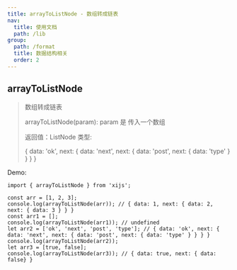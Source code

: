 ```yaml
---
title: arrayToListNode - 数组转成链表
nav:
  title: 使用文档
  path: /lib
group:
  path: /format
  title: 数据结构相关
  order: 2
---
```


## arrayToListNode

> 数组转成链表
>
> arrayToListNode(param): param 是 传入一个数组
>
> 返回值：ListNode 类型:
>
> { data: 'ok', next: { data: 'next', next: { data: 'post', next: { data: 'type' } } } }

Demo:

```tsx | pure
import { arrayToListNode } from 'xijs';

const arr = [1, 2, 3];
console.log(arrayToListNode(arr)); // { data: 1, next: { data: 2, next: { data: 3 } } }
const arr1 = [];
console.log(arrayToListNode(arr1)); // undefined
let arr2 = ['ok', 'next', 'post', 'type']; // { data: 'ok', next: { data: 'next', next: { data: 'post', next: { data: 'type' } } } }
console.log(arrayToListNode(arr2));
let arr3 = [true, false];
console.log(arrayToListNode(arr3)); // { data: true, next: { data: false} }
```
